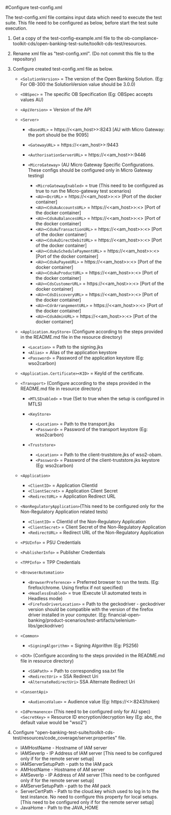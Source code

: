 #Configure test-config.xml

The test-config.xml file contains input data which need to execute the test suite. This file need to be configured as below,
before start the test suite execution.

1. Get a copy of the test-config-example.xml file to the ob-compliance-toolkit-cds/open-banking-test-suite/toolkit-cds-test/resources.
2. Rename xml file as "test-config.xml". (Do not commit this file to the repository)
3. Configure created test-config.xml file as below.
    - `<SolutionVersion>` = The version of the Open Banking Solution. (Eg: For OB-300 the SolutionVersion value should
      be 3.0.0)
    - `<OBSpec>` = The specific OB Specification (Eg: OBSpec accepts values AU)
    - `<ApiVersion>` = Version of the API

    - `<Server>`
        - `<BaseURL>` = https://<<am_host>>:8243 [AU with Micro Gateway: the port should be the 9095]
        - `<GatewayURL>` = https://<<am_host>>:9443
        - `<AuthorisationServerURL>` = https://<<am_host>>:9446

        - `<MicroGateway>` (AU Micro Gateway Specific Configurations. These configs should be configured only in Micro
          Gateway testing)
            - `<MicroGatewayEnabled>` = true (This need to be configured as true to run the Micro-gateway test
              scenarios)
            - `<AU><DcrURL>` = https://<<am_host>>:<<port>> [Port of the docker container]
            - `<AU><CdsAuAccountsURL>` = https://<<am_host>>:<<port>> [Port of the docker container]
            - `<AU><CdsAuBalancesURL>` = https://<<am_host>>:<<port>> [Port of the docker container]
            - `<AU><CdsAuTransactionURL>` = https://<<am_host>>:<<port>> [Port of the docker container]
            - `<AU><CdsAuDirectDebitURL>` = https://<<am_host>>:<<port>> [Port of the docker container]
            - `<AU><CdsAuSchedulePaymentURL>` = https://<<am_host>>:<<port>> [Port of the docker container]
            - `<AU><CdsAuPayeeURL>` = https://<<am_host>>:<<port>> [Port of the docker container]
            - `<AU><CdsAuProductURL>` = https://<<am_host>>:<<port>> [Port of the docker container]
            - `<AU><CdsCustomerURL>` = https://<<am_host>>:<<port>> [Port of the docker container]
            - `<AU><CdsDiscoveryURL>` = https://<<am_host>>:<<port>> [Port of the docker container]
            - `<AU><CdrArrangementURL>` = https://<<am_host>>:<<port>> [Port of the docker container]
            - `<AU><CdsAdminURL>` = https://<<am_host>>:<<port>> [Port of the docker container]

    - `<Application.KeyStore>` (Configure according to the steps provided in the README.md file in the resource
      directory)
        - `<Location>` = Path to the signing.jks
        - `<Alias>` = Alias of the application keystore
        - `<Password>` = Password of the application keystore (Eg: wso2carbon)

    - `<Application.Certificate><KID>` = KeyId of the certificate.

    - `<Transport>` (Configure according to the steps provided in the README.md file in resource directory)
        - `<MTLSEnabled>` = true (Set to true when the setup is configured in MTLS)

        - `<KeyStore>`
            - `<Location>` = Path to the transport.jks
            - `<Password>` = Password of the transport keystore (Eg: wso2carbon)
        - `<Truststore>`
            - `<Location>` = Path to the client-truststore.jks of wso2-obam.
            - `<Password>` = Password of the client-truststore.jks keystore (Eg: wso2carbon)

    - `<Application>`
        - `<ClientID>` = Application ClientId
        - `<ClientSecret>` = Application Client Secret
        - `<RedirectURL>` = Application Redirect URL

    - `<NonRegulatoryApplication>`(This need to be configured only for the Non-Regulatory Application related tests)
        - `<ClientID>` = ClientId of the Non-Regulatory Application
        - `<ClientSecret>` = Client Secret of the Non-Regulatory Application
        - `<RedirectURL>` = Redirect URL of the Non-Regulatory Application

    - `<PSUInfo>` = PSU Credentials
    - `<PublisherInfo>` = Publisher Credentials
    - `<TPPInfo>` = TPP Credentials

    - `<BrowserAutomation>`
        - `<BrowserPreference>` = Preferred browser to run the tests. (Eg: firefox/chrome. Using firefox if not
          specified)
        - `<HeadlessEnabled>` = true (Execute UI automated tests in Headless mode)
        - `<FirefoxDriverLocation>` = Path to the geckodriver - geckodriver version should be compatible with the
          version of the firefox driver installed in your computer.
          (Eg: financial-open-banking/product-scenarios/test-artifacts/selenium-libs/geckodriver)

    - `<Common>`
        - `<SigningAlgorithm>` = Signing Algorithm (Eg: PS256)

    - `<DCR>` (Configure according to the steps provided in the README.md file in resource directory)
        - `<SSAPath>` = Path to corresponding ssa.txt file
        - `<RedirectUri>` = SSA Redirect Uri
        - `<AlternateRedirectUri>` SSA Alternate Redirect Uri

    - `<ConsentApi>`
        - `<AudienceValue>` = Audience value (Eg: https://<<host>>:8243/token)

    - `<IdPermanence>` (This need to be configured only for AU spec)
      `<SecretKey>` = Resource ID encryption/decryption key (Eg: abc, the default value would be "wso2")

4. Configure "open-banking-test-suite/toolkit-cds-test/resources/code_coverage/server.properties" file.

    - IAMHostName - Hostname of IAM server
    - IAMSeverIp - IP Address of IAM server [This need to be configured only if for the remote server setup]
    - IAMServerSetupPath - path to the IAM pack
    - AMHostName - Hostname of AM server
    - AMSeverIp - IP Address of AM server [This need to be configured only if for the remote server setup]
    - AMServerSetupPath - path to the AM pack
    - ServerCertPath - Path to the cloud.key which used to log in to the test instance. No need to configure this
      property for local setups. [This need to be configured only if for the remote server setup]
    - JavaHome - Path to the JAVA_HOME
    
